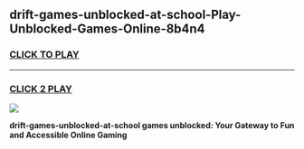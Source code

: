 
## drift-games-unblocked-at-school-Play-Unblocked-Games-Online-8b4n4
<h3>
<a href="https://premium76.site?title=drift-games-unblocked-at-school&ref=25A">CLICK TO PLAY</a></h3>
<hr>

<h3>
<a href="https://premium76.site?title=drift-games-unblocked-at-school&ref=25A">CLICK 2 PLAY</a>
  
</h3>

<a href="https://premium76.site?title=drift-games-unblocked-at-school&ref=25A"><img src="https://clearcache.store/games.png"></a>


**drift-games-unblocked-at-school games unblocked: Your Gateway to Fun and Accessible Online Gaming**
